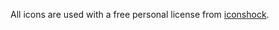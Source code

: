 All icons are used with a free personal license from [iconshock](http://www.iconshock.com/flat-icons/food-icons/).
